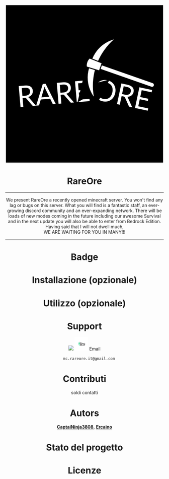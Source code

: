 <div align="center">

<div align="center">
    <img src="https://github.com/RareOre/.github/blob/main/img/logorareore.png?raw=true">
</div>

# <div align="center"> RareOre </div>  
    
***    

We present RareOre a recently opened minecraft server. You won't find any lag or bugs on this server. What you will find is a fantastic staff, an ever-growing discord community and an ever-expanding network. There will be loads of new modes coming in the future including our awesome Survival and in the next update you will also be able to enter from Bedrock Edition. Having said that I will not dwell much,<br>WE ARE WAITING FOR YOU IN MANY!!!

***

# Badge

# Installazione (opzionale)

# Utilizzo (opzionale)

# Support

<a href="https://discord.gg/BygSebWJ73"><img src="https://discord.com/api/guilds/934900180401160212/widget.png?style=banner2"></a>
[<img src="https://github.com/RareOre/.github/blob/main/img/linktree-logo.jpg?raw=true" height="42" width="42">](https://linktr.ee/RareOre_Official)
    Email<br>
```
    mc.rareore.it@gmail.com
```

# Contributi
soldi contatti 

# Autors<br>
[**CaptaiNinja3808**](https://github.com/CaptaiNinja3808), [**Ercaino**](https://github.com/Ercaino)

# Stato del progetto

# Licenze
